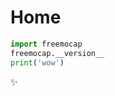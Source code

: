 #  Home

```python  title="freemocap.py" linenums="1" hl_lines="2"
import freemocap
freemocap.__version__
print('wow')
```
✨